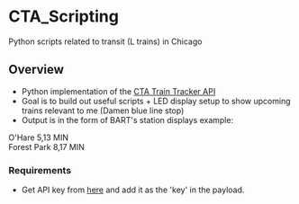# CTA_Scripting
Python scripts related to transit (L trains) in Chicago

## Overview
- Python implementation of the [CTA Train Tracker API](https://www.transitchicago.com/developers/ttdocs/)
- Goal is to build out useful scripts + LED display setup to show upcoming trains relevant to me (Damen blue line stop)
- Output is in the form of BART's station displays example:

O'Hare 5,13 MIN  
Forest Park 8,17 MIN

### Requirements
- Get API key from [here](https://www.transitchicago.com/developers/traintrackerapply/) and add it as the 'key' in the payload. 
